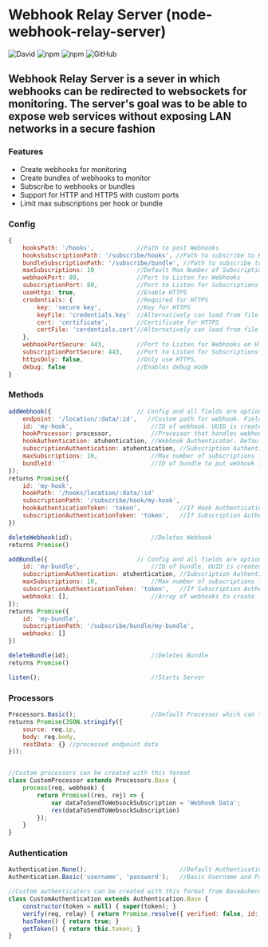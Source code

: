 # Webhook Relay Server (node-webhook-relay-server)

![David](https://img.shields.io/david/bmdevx/node-webhook-relay-server?style=flat-square)  ![npm](https://img.shields.io/npm/dt/node-webhook-relay-server?style=flat-square) ![npm](https://img.shields.io/npm/v/node-webhook-relay-server?style=flat-square) ![GitHub](https://img.shields.io/github/license/bmdevx/node-webhook-relay-server?style=flat-square)

## Webhook Relay Server is a sever in which webhooks can be redirected to websockets for monitoring. The server's goal was to be able to expose web services without exposing LAN networks in a secure fashion

### Features

* Create webhooks for monitoring
* Create bundles of webhooks to monitor
* Subscribe to webhooks or bundles
* Support for HTTP and HTTPS with custom ports
* Limit max subscriptions per hook or bundle

### Config

```js
{
    hooksPath: '/hooks',            //Path to post Webhooks
    hooksSubscriptionPath: '/subscribe/hooks', //Path to subscribe to Hooks
    bundleSubscriptionPath: '/subscribe/bundle', //Path to subscribe to Bundles
    maxSubscriptions: 10            //Default Max Number of Subscriptions for Hooks/Bundles
    webhookPort: 80,                //Port to Listen for Webhooks
    subscriptionPort: 80,           //Port to Listen for Subscriptions
    useHttps: true,                 //Enable HTTPS
    credentials: {                  //Required for HTTPS
        key: 'secure key',          //Key for HTTPS
        keyFile: 'credentials.key'  //Alternatively can load from file
        cert: 'certificate',        //Certificate for HTTPS
        certFile: 'cerdentials.cert'//Alternatively can load from file
    },
    webhookPortSecure: 443,         //Port to Listen for Webhooks on HTTPS
    subscriptionPortSecure: 443,    //Port to Listen for Subscriptions on HTTPS
    httpsOnly: false,               //Only use HTTPS,
    debug: false                    //Enables debug mode
}
```

### Methods

``` js
addWebhook({                        // Config and all fields are optional
    endpoint: '/location/:data/:id',   //Custom path for webhook. Fields that start with a colon can be parsed using the BasicProcessor as 'restData' in the subscription response.
    id: 'my-hook',                      //ID of webhook. UUID is created when blank
    hookProcessor: processor,           //Processor that handles webhook request. Default is BasicProcessor.
    hookAuthentication: atuhentication, //Webhook Authenticator. Default is NoAuthentication
    subscriptionAuthentication: atuhentication, //Subscription Authenticator. Default is NoAuthentication
    maxSubscriptions: 10,               //Max number of subscriptions for hook
    bundleId: ''                        //ID of bundle to put webhook in. Leaving blank does not put webhook in a bundle
});
returns Promise({
    id: 'my-hook',
    hookPath: '/hooks/location/:data/:id'
    subscriptionPath: '/subscribe/hook/my-hook',
    hookAuthenticationToken: 'token',           //If Hook Authentication reutrns token
    subscriptionAuthenticationToken: 'token',   //If Subscription Authentication reutrns token
})

deleteWebhook(id);                      //Deletes Webhook
returns Promise()

addBundle({                         // Config and all fields are optional
    id: 'my-bundle',                    //ID of bundle. UUID is created when blank
    subscriptionAuthentication: atuhentication, //Subscription Authenticator. Default is NoAuthentication
    maxSubscriptions: 10,               //Max number of subscriptions for bundle
    subscriptionAuthenticationToken: 'token',   //If Subscription Authentication reutrns token
    webhooks: [],                       //Array of webhooks to create
});
returns Promise({
    id: 'my-bundle',
    subscriptionPath: '/subscribe/bundle/my-bundle',
    webhooks: []
})

deleteBundle(id);                       //Deletes Bundle
returns Promise()

listen();                               //Starts Server
```

### Processors

```js
Processors.Basic();                     //Default Processor which can turn endpoints with colons into restData. POST data is automatically returned as 'body'.
returns Promise(JSON.stringify({
    source: req.ip,
    body: req.body,
    restData: {} //processed endpoint data
}));


//Custom processors can be created with this format
class CustomProcessor extends Processors.Base {
    process(req, webhook) {
        return Promise((res, rej) => {
            var dataToSendToWebsockSubscription = 'Webhook Data';
            res(dataToSendToWebsockSubscription)
        });
    }
}
```

### Authentication

```js
Authentication.None();                          //Default Authentication
Authentication.Basic('username', 'password');   //Basic Username and Password authentication

//Custom authenticators can be created with this format from BaseAuhentication
class CustomAuthentication extends Authentication.Base {
    constructor(token = null) { super(token); }
    verify(req, relay) { return Promise.resolve({ verified: false, id: 0 }); }
    hasToken() { return true; }
    getToken() { return this.token; }
}
```
